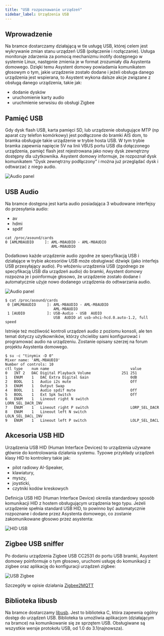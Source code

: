 ```yaml
---
title: "USB rozpoznawanie urządzeń"
sidebar_label: Urządzenia USB
---
```


## Wprowadzenie

Na bramce dostarczamy działającą w tle usługę USB, której celem jest wykrywanie zmian stanu urządzeń USB (połączenie i rozłączanie). Usługa monitoruje zdarzenia za pomocą mechanizmu inotify dostępnego w systemie Linux, następnie zmienia je w format zrozumiały dla Asystenta domowego. Dzięki temu Asystent domowy powiadamia komunikatem głosowym o tym, jakie urządzenie zostało dodane i jeżeli obsługa danego urządzenia jest wspierana, to Asystent wykona dalsze akcje związane z obsługą danego urządzenia, takie jak:
- dodanie dysków
- uruchomienie karty audio
- uruchmienie serwsisu do obsługi Zigbee


## Pamięć USB

Gdy dysk flash USB, karta pamięci SD, lub urządzenie obsługujące MTP (np aparat czy telefon komórkowy) jest podłączone do bramki AIS dom, to bramka obsługuje takie urządzenie w trybie hosta USB.
W tym trybie bramka zapewnia napięcie 5V na linii VBUS portu USB dla dołączonego urządzenia, pamięć flash jest rejestrowana jako nowy dysk zewnętrzny dostępny dla użytkownika.
Asystent domowy informuje, że rozpoznał dysk komunikatem "Dysk zewnętrzny podłączony" i można już przeglądać dysk i odtwarzać z niego audio.

![Audio panel](/img/en/bramka/usb_integration_drive.png)


## USB Audio

Na bramce dostępna jest karta audio posiadająca 3 wbudowane interfejsy do przesyłania audio:
- av
- hdmi
- spdif

```
cat /proc/asound/cards
0 [AMLM8AUDIO     ]: AML-M8AUDIO - AML-M8AUDIO
                     AML-M8AUDIO
```

Dodatkowo każde urządzenie audio zgodne ze specyfikacją USB i działające w trybie akcesoriów USB może obsługiwać dźwięk (jako interfejs USB przesyłający audio).
Po włożeniu urządzenia USB (zgodnego ze specyfikacją USB dla urządzeń audio) do bramki, Asystent domowy rozpozna je i poinformuje głosowo, że urządzenie zostało dodane i automatycznie użyje nowo dodanego urządzenia do odtwarzania audio.

![Audio panel](/img/en/bramka/usb_integration_audio.png)

```
$ cat /proc/asound/cards
 0 [AMLM8AUDIO     ]: AML-M8AUDIO - AML-M8AUDIO
                      AML-M8AUDIO
 1 [AUDIO          ]: USB-Audio - USB  AUDIO
                      USB  AUDIO at usb-xhci-hcd.0.auto-1.2, full speed
```

Istnieje też możliwość kontroli urządzeń audio z poziomu konsoli, ale ten temat dotyczy użytkowników, którzy chcieliby sami konfigurować i programować audio na urządzeniu. Zostanie opisany szerzej na forum projektu Asystenta domowego.

```
$ su -c "tinymix -D 0"
Mixer name: 'AML-M8AUDIO'
Number of controls: 10
ctl	type	num	name                                     value
0	INT	2	DAC Digital Playback Volume              251 251
1	ENUM	1	DAC Extra Digital Gain                   0dB
2	BOOL	1	Audio i2s mute                           Off
3	ENUM	1	Output Swap                             
4	BOOL	1	Audio spdif mute                         Off
5	BOOL	1	Ext Spk Switch                           Off
6	ENUM	1	Lineout right N switch                   LORN_SEL_DACR_INV
7	ENUM	1	Lineout right P switch                   LORP_SEL_DACR
8	ENUM	1	Lineout left N switch                    LOLN_SEL_DACL_INV
9	ENUM	1	Lineout left P switch                    LOLP_SEL_DACL
```

## Akcesoria USB HID

Urządzenia USB HID (Human Interface Devices) to urządzenia używane głównie do kontrolowania działania systemu. Typowe przykłady urządzeń klasy HID to kontrolery takie jak:
- pilot radiowy AI-Speaker,
- klawiatury,
- myszy,
- joysticki,
- czytniki kodów kreskowych

Definicja USB HID (Human Interface Device) określa standardowy sposób komunikacji HID z hostem obsługującym urządzenia tego typu.
Jeżeli urządzenie spełnia standard USB HID, to powinno być automatycznie rozpoznane i dodane przez Asystenta domowego, co zostanie zakomunikowane głosowo przez asystenta:

![HID USB](/img/en/bramka/usb_integration_hid.png)

## Zigbee USB sniffer


Po dodaniu urządzenia Zigbee USB CC2531 do portu USB bramki, Asystent domowy poinformuje o tym głosowo, uruchomi usługę do komunikacji z zigbee oraz aplikację do konfiguracji urządzeń zigbee:

![USB Zigbee](/img/en/bramka/usb_integration_zigbee.png)

Szczegóły w opisie działania [Zigbee2MQTT](/docs/ais_app_integration_zigbee)


## Biblioteka libusb

Na bramce dostarczamy [libusb](https://libusb.info/). Jest to biblioteka C, która zapewnia ogólny dostęp do urządzeń USB.
Biblioteka ta umożliwia aplikacjom (działającym na bramce) na komunikowanie się ze sprzętem USB. Obsługiwane są wszystkie wersje protokołu USB, od 1.0 do 3.1(najnowsza).

